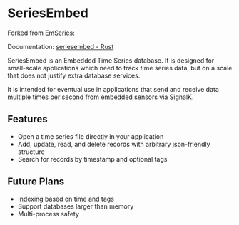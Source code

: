 # SeriesEmbed
Forked from [EmSeries](https://github.com/m0n0chr0m3/emseries):


Documentation: [seriesembed - Rust](https://docs.rs/seriesembed/0.5.0/seriesembed/)

SeriesEmbed is an Embedded Time Series database. It is designed for small-scale applications which need to track time series data, but on a scale that does not justify extra database services.

It is intended for eventual use in applications that send and receive data multiple times per second from embedded sensors via SignalK.


## Features

*   Open a time series file directly in your application
*   Add, update, read, and delete records with arbitrary json-friendly structure
*   Search for records by timestamp and optional tags

## Future Plans

*   Indexing based on time and tags
*   Support databases larger than memory
*   Multi-process safety
